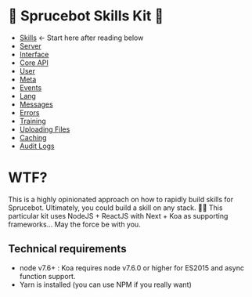 # 🌲 Sprucebot Skills Kit 🌲

- [Skills](spruce-skill/skills.md) <- Start here after reading below
- [Server](spruce-skill/server.md)
- [Interface](spruce-skill/interface.md)
- [Core API](spruce-skill/api.md)
- [User](spruce-skill/user.md)
- [Meta](spruce-skill/meta.md)
- [Events](spruce-skill/events.md)
- [Lang](spruce-skill/lang.md)
- [Messages](spruce-skill/messages.md)
- [Errors](spruce-skill/errors.md)
- [Training](spruce-skill/training.md)
- [Uploading Files](spruce-skill/uploads.md)
- [Caching](spruce-skill/cache.md)
- [Audit Logs](spruce-skill/audit.md)

# WTF?

This is a highly opinionated approach on how to rapidly build skills for Sprucebot. Ultimately, you could build a skill on any stack. 🤘🏼 This particular kit uses NodeJS + ReactJS with Next + Koa as supporting frameworks... May the force be with you.

## Technical requirements

- node v7.6+ : Koa requires node v7.6.0 or higher for ES2015 and async function support.
- Yarn is installed (you can use NPM if you really want)
